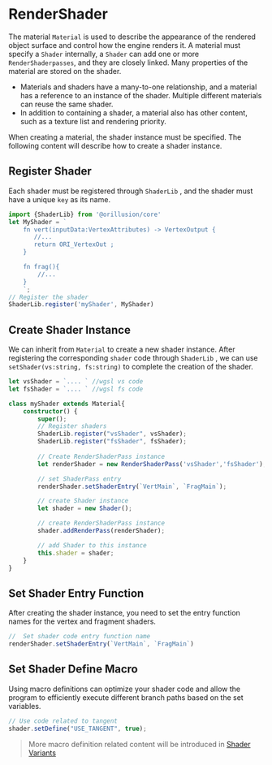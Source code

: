 # RenderShader
The material `Material` is used to describe the appearance of the rendered object surface and control how the engine renders it. A material must specify a `Shader` internally, a `Shader` can add one or more `RenderShaderpasses`, and they are closely linked. Many properties of the material are stored on the shader.
- Materials and shaders have a many-to-one relationship, and a material has a reference to an instance of the shader. Multiple different materials can reuse the same shader.
- In addition to containing a shader, a material also has other content, such as a texture list and rendering priority.

When creating a material, the shader instance must be specified. The following content will describe how to create a shader instance.

## Register Shader
Each shader must be registered through `ShaderLib` , and the shader must have a unique `key` as its name.
```ts
import {ShaderLib} from '@orillusion/core'
let MyShader = ` 
    fn vert(inputData:VertexAttributes) -> VertexOutput {
       //...
       return ORI_VertexOut ;
    }

    fn frag(){
        //...
    }
    `;
// Register the shader
ShaderLib.register('myShader', MyShader)
```

## Create Shader Instance
We can inherit from `Material` to create a new shader instance. After registering the corresponding `shader` code through `ShaderLib` , we can use `setShader(vs:string, fs:string)` to complete the creation of the shader.

```ts
let vsShader = `.... ` //wgsl vs code
let fsShader = `.... ` //wgsl fs code

class myShader extends Material{
    constructor() {
        super();
        // Register shaders
        ShaderLib.register("vsShader", vsShader);
        ShaderLib.register("fsShader", fsShader);
        
        // Create RenderShaderPass instance
        let renderShader = new RenderShaderPass('vsShader','fsShader');

        // set ShaderPass entry
        renderShader.setShaderEntry(`VertMain`, `FragMain`);

        // create Shader instance
        let shader = new Shader();

        // create RenderShaderPass instance
        shader.addRenderPass(renderShader);

        // add Shader to this instance
        this.shader = shader;
    }
}
```

## Set Shader Entry Function
After creating the shader instance, you need to set the entry function names for the vertex and fragment shaders.
```ts
//  Set shader code entry function name
renderShader.setShaderEntry(`VertMain`, `FragMain`)
```

## Set Shader Define Macro
Using macro definitions can optimize your shader code and allow the program to efficiently execute different branch paths based on the set variables.
```ts
// Use code related to tangent
shader.setDefine("USE_TANGENT", true);
```

> More macro definition related content will be introduced in [Shader Variants](./shader_variants.md) 
